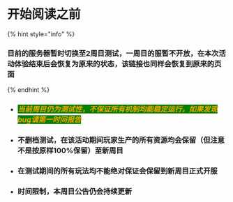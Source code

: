# 开始阅读之前

{% hint style="info" %}
### 目前的服务器暂时切换至2周目测试，一周目的服暂不开放，在本次活动体验结束后会恢复为原来的状态，该链接也同样会恢复到原来的页面
{% endhint %}

*   ### _<mark style="color:orange;background-color:green;">当前周目仍为测试性，不保证所有机制均能稳定运行，如果发现bug请第一时间报告</mark>_


*   ### 不删档测试，在该活动期间玩家生产的所有资源均会保留（但注意不是按原样100%保留）至新周目


*   ### 在测试期间的所有玩法均不能绝对保证会保留到新周目正式开服


* ### 时间限制，本周目公告仍会持续更新
